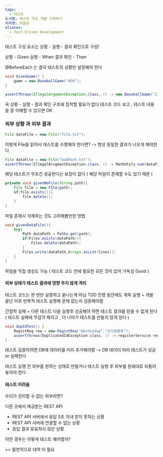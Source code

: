 ```yaml
---
tags:
  - 테스트
도서명: 테스트 주도 개발 시작하기
저자명: 최범균
aliases:
  - Test-Driven Development
---
```

테스트 구성 요소는 상황 - 실행 - 결과 확인으로 구성!

상황 - Given
실행 - When
결과 확인 - Then

@BeforeEach 는 결국 테스트의 상황만 설정해야 한다

```java
void GivenGame() {
	game = new BaseballGame("456");
}
```

```java
assertThrows(IllegalArgumentException.class, () -> new BaseballGame("110"));
```

꼭 상황 - 실행 - 결과 확인 구조에 집착할 필요가 없다
테스트 코드 보고 , 테스트 내용을 잘 이해할 수 있으면 OK

### 외부 상황 과 외부 결과

```java
File dataFile = new File("file.txt");
```

이렇게 File을 읽어서 테스트를 수행해야 한다면?
-> 항상 동일한 결과가 나오게 해야한다

```java
File dataFile = new File("badPath.txt");
assertThrows(IllegalArugmentException.class, () -> MathUtils.sum(dataFile));
```

해당 테스트가 무조건 성공한다는 보장이 없다 ( 해당 파일이 존재할 수도 있기 때문 )

```java
private void givenNoFile(String path){
	File file = new FIle(path);
	if(file.exists()){
		file.delete();
	}
}
```

파일 존재시 삭제하는 것도 고려해볼만한 방법

```java
void givenDataFile(){
	try{
		Path dataPath = Paths.get(path);
		if(Files.exists(dataPath)){
			Files.delete(dataPath);
		}
		Files.write(dataPath,Arrays.asList(lines));
	}
}
```

파일을 직접 생성도 가능 ( 테스트 코드 안에 필요한 모든 것이 있어 가독성 Good )

#### 외부 상태가 테스트 결과에 영향 주지 않게 격리

테스트 코드는 한 번만 실행하고 끝나는게 아님
TDD 진행 동안에도 계쏙 실행 + 개발 끝난 이후 반복적 테스트 실행해 문제 없는지 검증해야함

간헐적 실패 + 다른 테스트 다음 실행후 성공해야 하면 테스트 결과를 믿을 수 없게 된다
( 테스트 실패에 무감각 해지고 , 더 나아가 테스트를 만들지 않게 된다 )

```java
void dupIdTest() {
	RegistReq req = new RegistReq("bkchoidup","조이썬중복");
	assertThrows(DuplicatedIdException.class, () -> registerService.register(req));
}
```

테스트 검증하려면 DB에 데이터를 미리 추가해야함
-> DB 데이터 따라 테스트가 성공 or 실패한다

테스트 실행 전 외부를 원하는 상태로 만들거나
테스트 실행 후 외부를 원래대로 되돌려 놓아야 한다

#### 테스트 어려움

우리가 관리할 수 없는 외부라면?

다른 곳에서 제공받는 REST API

- REST API 서버에서 응답 5초 이내 받지 못하는 상황
- REST API 서버에 연결할 수 없는 상황
- 응답 결과 유효하지 않은 상황

이런 경우는 어떻게 테스트 해야할까?

=> 필연적으로 대역 이 필요
